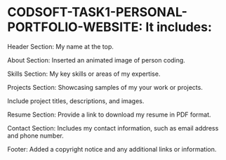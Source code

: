 # CODSOFT-TASK1-PERSONAL-PORTFOLIO-WEBSITE: It includes: 

Header Section: My name at the top.

About Section: Inserted an animated image of person coding.

Skills Section: My key skills or areas of my expertise.

Projects Section: Showcasing samples of my your work or projects.

Include project titles, descriptions, and images.

Resume Section: Provide a link to download my resume in PDF format.

Contact Section: Includes my contact information, such as email address and phone number.

Footer: Added a copyright notice and any additional links or information.

